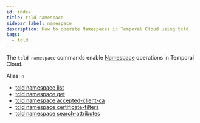 ```yaml
---
id: index
title: tcld namespace
sidebar_label: namespace
description: How to operate Namespaces in Temporal Cloud using tcld.
tags:
  - tcld
---
```


The `tcld namespace` commands enable [Namespace](/concepts/what-is-a-namespace) operations in Temporal Cloud.

Alias: `n`

- [tcld namespace list](/cloud/tcld/namespace/list)
- [tcld namespace get](/cloud/tcld/namespace/get)
- [tcld namespace accepted-client-ca](/cloud/tcld/namespace/accepted-client-ca)
- [tcld namespace certificate-filters](/cloud/tcld/namespace/certificate-filters)
- [tcld namespace search-attributes](/cloud/tcld/namespace/search-attributes)
